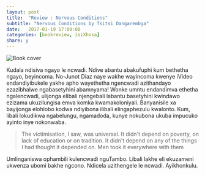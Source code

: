```yaml
---
layout: post
title:  "Review : Nervous Conditions"
subtitle: "Nervous Conditions by Tsitsi Dangarembga"
date:   2017-01-19 17:00:00
categories: [bookreview, isiXhosa]
share: y
---
```



![Book cover](https://upload.wikimedia.org/wikipedia/en/thumb/4/48/Nervous_Conditions.jpg/220px-Nervous_Conditions.jpg)

Kudala ndisiva ngayo le ncwadi. Ndive abantu abakufuphi kum bethetha ngayo, beyincoma. No-Junot Diaz naye wakhe wayincoma kwenye iVideo endandiyibukele yakhe apho wayethetha ngencwadi azithandayo ezazibhalwe ngabasetyhini abamnyama!
Wonke umntu endandimva ethetha ngalencwadi, ulijonga elibali njengebali labantu basetyhini kwindawo ezizama ukuzilungisa emva komka kwamakoloniyali. Banyanisile xa bayijonga elohlobo kodwa ndiyibona ilibali elingaphezulu kwalonto. Kum, libali lokudikwa ngabelungu, ngamadoda, kunye nokubona ukuba impucuko ayinto inye nokonwaba.

> The victimisation, I saw, was universal. It didn't depend on poverty, on lack of education or on tradition. It didn't depend on any of the things I had thought it depended on. Men took it everywhere with them

Umlinganiswa ophambili kulencwadi nguTambo. Libali lakhe eli ekuzameni ukwenza ubomi bakhe ngcono. Ndicela uzithengele le ncwadi. Ayikhonkulu.